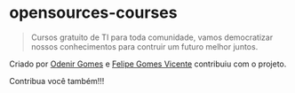 # opensources-courses

> Cursos gratuito de TI para toda comunidade, vamos democratizar nossos conhecimentos para contruir um futuro melhor juntos.

Criado por [Odenir Gomes](https://github.com/odenirdev) e [Felipe Gomes Vicente](https://github.com/felipe-gomes-vicente) contribuiu com o projeto.

Contribua você também!!!
